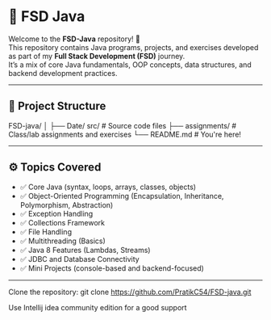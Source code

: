 # 🧠 FSD Java

Welcome to the **FSD-Java** repository! 🚀  
This repository contains Java programs, projects, and exercises developed as part of my **Full Stack Development (FSD)** journey.  
It’s a mix of core Java fundamentals, OOP concepts, data structures, and backend development practices.

---

## 📁 Project Structure
FSD-java/
│
├── Date/ src/ # Source code files
├── assignments/ # Class/lab assignments and exercises
└── README.md # You're here!

---

## ⚙️ Topics Covered

- ✅ Core Java (syntax, loops, arrays, classes, objects)
- ✅ Object-Oriented Programming (Encapsulation, Inheritance, Polymorphism, Abstraction)
- ✅ Exception Handling
- ✅ Collections Framework
- ✅ File Handling
- ✅ Multithreading (Basics)
- ✅ Java 8 Features (Lambdas, Streams)
- ✅ JDBC and Database Connectivity
- ✅ Mini Projects (console-based and backend-focused)

---

Clone the repository:
   git clone https://github.com/PratikC54/FSD-java.git

Use Intellij idea community edition for a good support
  

